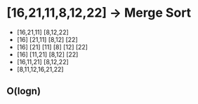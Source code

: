 #      [16,21,11,8,12,22] -> Merge Sort

- [16,21,11]            [8,12,22]
- [16] [21,11]        [8,12] [22]
- [16] [21] [11]    [8] [12] [22]
- [16] [11,21]        [8,12] [22]
- [16,11,21]            [8,12,22]
- [8,11,12,16,21,22]

## O(logn)